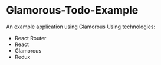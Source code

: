 # Glamorous-Todo-Example
An example application using Glamorous
Using technologies:
* React Router
* React
* Glamorous
* Redux
